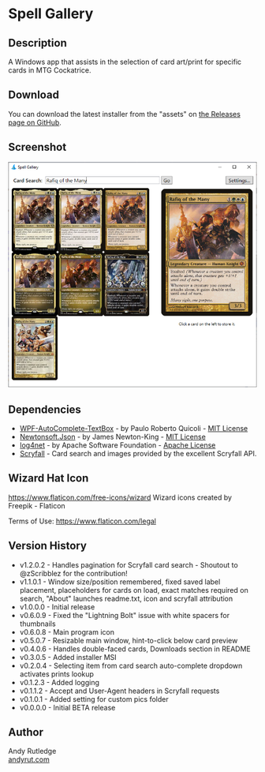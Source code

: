 # Spell Gallery

## Description
A Windows app that assists in the selection of card art/print for specific cards in MTG Cockatrice.

## Download

You can download the latest installer from the "assets" on [the Releases page on GitHub](https://github.com/andyrut/spell-gallery/releases).

## Screenshot
![Spell Gallery screenshot](https://raw.githubusercontent.com/andyrut/spell-gallery/master/screenshot.png "Spell Gallery screenshot")

## Dependencies
- [WPF-AutoComplete-TextBox](https://github.com/quicoli/WPF-AutoComplete-TextBox) - by Paulo Roberto Quicoli - [MIT License](https://github.com/quicoli/WPF-AutoComplete-TextBox?tab=MIT-1-ov-file)
- [Newtonsoft.Json](https://github.com/JamesNK/Newtonsoft.Json) - by James Newton-King - [MIT License](https://github.com/JamesNK/Newtonsoft.Json?tab=MIT-1-ov-file)
- [log4net](https://github.com/apache/logging-log4net) - by Apache Software Foundation - [Apache License](https://github.com/apache/logging-log4net?tab=Apache-2.0-1-ov-file)
- [Scryfall](https://scryfall.com) - Card search and images provided by the excellent Scryfall API.

## Wizard Hat Icon

https://www.flaticon.com/free-icons/wizard
Wizard icons created by Freepik - Flaticon

Terms of Use: https://www.flaticon.com/legal

## Version History
- v1.2.0.2 - Handles pagination for Scryfall card search - Shoutout to @zScribblez for the contribution!
- v1.1.0.1 - Window size/position remembered, fixed saved label placement, placeholders for cards on load, exact matches required on search, "About" launches readme.txt, icon and scryfall attribution
- v1.0.0.0 - Initial release
- v0.6.0.9 - Fixed the "Lightning Bolt" issue with white spacers for thumbnails
- v0.6.0.8 - Main program icon
- v0.5.0.7 - Resizable main window, hint-to-click below card preview
- v0.4.0.6 - Handles double-faced cards, Downloads section in README
- v0.3.0.5 - Added installer MSI
- v0.2.0.4 - Selecting item from card search auto-complete dropdown activates prints lookup
- v0.1.2.3 - Added logging
- v0.1.1.2 - Accept and User-Agent headers in Scryfall requests
- v0.1.0.1 - Added setting for custom pics folder
- v0.0.0.0 - Initial BETA release

## Author
Andy Rutledge\
[andyrut.com](https://www.andyrut.com)